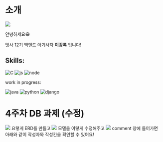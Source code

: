 # 소개
![](https://github.com/LikeLion-at-CAU-12th/kangRok-Lee/blob/git-session/mutsa.gif)

안녕하세요😀

멋사 12기 백엔드 아기사자 **이강록** 입니다!

Skills:
--------

![C](https://img.shields.io/badge/C-00599C?style=for-the-badge&logo=c&logoColor=white)
![js](https://img.shields.io/badge/JavaScript-F7DF1E?style=for-the-badge&logo=JavaScript&logoColor=white)
![node](https://img.shields.io/badge/Node.js-43853D?style=for-the-badge&logo=node.js&logoColor=white)

work in progress:

![java](https://img.shields.io/badge/Java-ED8B00?style=for-the-badge&logo=openjdk&logoColor=white)
![python](https://img.shields.io/badge/Python-3776AB?style=for-the-badge&logo=python&logoColor=white)
![django](https://img.shields.io/badge/Django-092E20?style=for-the-badge&logo=django&logoColor=white)


# 4주차 DB 과제 (수정)

![](https://github.com/LikeLion-at-CAU-12th/kangRok-Lee/assets/34326056/712385ac-3bb5-44b3-afed-e8d97e690967)
요렇게 ERD를 만들고
![](https://github.com/LikeLion-at-CAU-12th/kangRok-Lee/assets/34326056/d50e8d8b-ff47-4ba4-91cd-4e46f644bf64)
모델을 이렇게 수정해주고
![](https://github.com/LikeLion-at-CAU-12th/kangRok-Lee/assets/34326056/5db23fc2-6819-439b-86bf-251a49f5a120)
comment 창에 들어가면 아래와 같이 작성자와 작성칸을 확인할 수 있어요!
